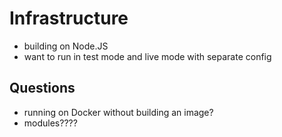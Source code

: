 # Infrastructure

* building on Node.JS
* want to run in test mode and live mode with separate config

## Questions

* running on Docker without building an image?
* modules????